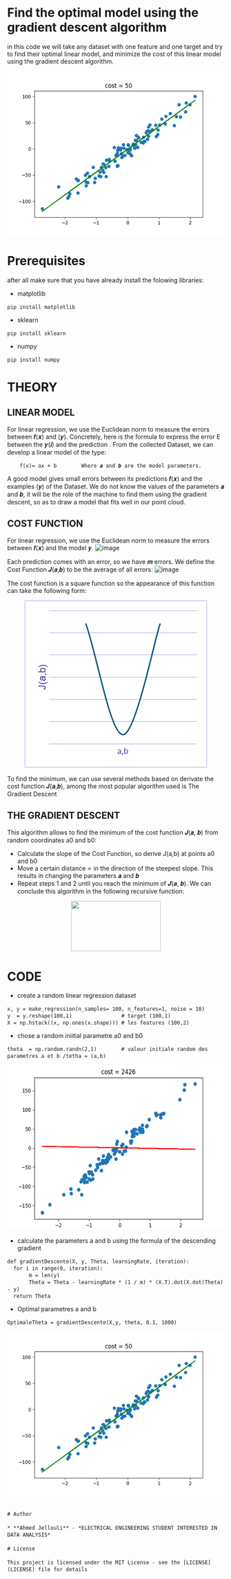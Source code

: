 
# Find the optimal model using the gradient descent algorithm

in this code we will take any dataset with one feature and one target and try to find their optimal linear model, and minimize the cost of this linear model using the gradient descent algorithm.

<p align="center">
  <img width="550" height="380" src="optimalModele.png">
</p>

# Prerequisites

after all make sure that you have already install the folowing libraries:

- matplotlib
```
pip install matplotlib
```
-  sklearn 
```
pip install sklearn 
```
- numpy 
```
pip install numpy 
```

# THEORY
## **LINEAR MODEL** 
For linear regression, we use the Euclidean norm to measure the errors between 𝒇(𝒙) and (𝒚). Concretely, here is the formula to express the error E between the 𝒚(𝒊) and the prediction .
From the collected Dataset, we can develop a linear model of the type:
```
    f(x)= ax + b        Where 𝒂 and 𝒃 are the model parameters.
```
A good model gives small errors between its predictions 𝒇(𝒙) and the examples (𝒚) of the Dataset. 
We do not know the values of the parameters 𝒂 and 𝒃, it will be the role of the machine to find them using the gradient descent, so as to draw a model that fits well in our point cloud.
## **COST FUNCTION**
For linear regression, we use the Euclidean norm to measure the errors between 𝒇(𝒙) and the model 𝒚.
![image](https://user-images.githubusercontent.com/90426606/162482149-b6648431-4fd2-4b1b-b6d6-b20961fd5eae.png)

Each prediction comes with an error, so we have 𝒎 errors. We define the Cost Function 𝑱(𝒂,𝒃) to be the average of all errors:
![image](https://user-images.githubusercontent.com/90426606/162481932-6bc7b101-8cf1-43cf-b3cf-0fc604257d89.png)

The cost function is a square function so the appearance of this function can take the following form:
<p align="center">
  <img width="424" height="387" src="CostFunction.png">
</p>
To find the minimum, we can use several methods based on derivate the cost function  𝑱(𝒂,𝒃), among the most popular algorithm used is The Gradient Descent

## **THE GRADIENT DESCENT**
This algorithm allows to find the minimum of the cost function 𝑱(𝒂, 𝒃) from random coordinates a0 and b0:

- Calculate the slope of the Cost Function, so derive J(a,b) at points a0 and b0
- Move a certain distance ∝ in the direction of the steepest slope. This results in changing the parameters 𝒂 and 𝒃
- Repeat steps 1 and 2 until you reach the minimum of 𝑱(𝒂, 𝒃).
We can conclude this algorithm in the following recursive function:
<p align="center">
  <img width="208" height="116" src="https://user-images.githubusercontent.com/90426606/162487031-8133e2c4-a00e-4b73-b3c1-22672c6c5835.png">
</p>

# CODE

- create a random linear regression dataset

```
x, y = make_regression(n_samples= 100, n_features=1, noise = 10)  
y  = y.reshape(100,1)                # target (100,1)  
X = np.hstack((x, np.ones(x.shape))) # les features (100,2) 
```
- chose a random iniitial parametre a0 and b0
```
theta  = np.random.randn(2,1)        # valeur initiale random des parametres a et b /tetha = (a,b)    
```
<p align="center">
  <img width="550" height="380" src="initialModele.png">
</p>

- calculate the parameters a and b using the formula of the descending gradient

```
def gradientDescente(X, y, Theta, learningRate, iteration):
  for i in range(0, iteration):
       m = len(y)
       Theta = Theta - learningRate * (1 / m) * (X.T).dot(X.dot(Theta) - y)
  return Theta  
```
- Optimal parametres a and b

```
OptimaleTheta = gradientDescente(X,y, theta, 0.1, 1000)  
```
<p align="center">
  <img width="550" height="380" src="optimalModele.png">
</p>

```

# Author

* **Ahmed Jellouli** - *ELECTRICAL ENGINEERING STUDENT INTERESTED IN DATA ANALYSIS*

# License

This project is licensed under the MIT License - see the [LICENSE](LICENSE) file for details


